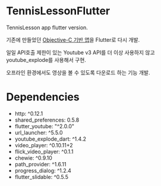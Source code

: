 # TennisLessonFlutter
TennisLesson app flutter version.

기존에 만들었던 [Objective-C 기반 앱](https://github.com/SilverJun/TennisLesson)을 Flutter로 다시 개발.

일일 API호출 제한이 있는 Youtube v3 API를 더 이상 사용하지 않고 youtube_explode를 사용해서 구현.

오프라인 환경에서도 영상을 볼 수 있도록 다운로드 하는 기능 개발.

# Dependencies
 * http: ^0.12.1
 * shared_preferences: 0.5.8
 * flutter_youtube: "^2.0.0"
 * url_launcher: ^5.5.0
 * youtube_explode_dart: ^1.4.2
 * video_player: ^0.10.11+2
 * flick_video_player: ^0.1.1
 * chewie: ^0.9.10
 * path_provider: ^1.6.11
 * progress_dialog: ^1.2.4
 * flutter_slidable: ^0.5.5
 
